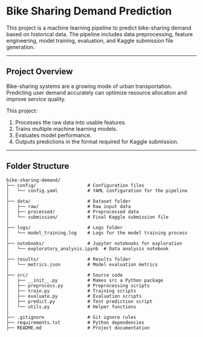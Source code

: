 # Bike Sharing Demand Prediction

This project is a machine learning pipeline to predict bike-sharing demand based on historical data. The pipeline includes data preprocessing, feature engineering, model training, evaluation, and Kaggle submission file generation.

---

## Project Overview

Bike-sharing systems are a growing mode of urban transportation. Predicting user demand accurately can optimize resource allocation and improve service quality. 

This project:
1. Processes the raw data into usable features.
2. Trains multiple machine learning models.
3. Evaluates model performance.
4. Outputs predictions in the format required for Kaggle submission.

---

## Folder Structure

```plaintext
bike-sharing-demand/
├── config/                   # Configuration files
│   └── config.yaml           # YAML configuration for the pipeline
│
├── data/                     # Dataset folder
│   ├── raw/                  # Raw input data
│   ├── processed/            # Preprocessed data
│   └── submission/           # Final Kaggle submission file
│
├── logs/                     # Logs folder
│   └── model_training.log    # Logs for the model training process
│
├── notebooks/                # Jupyter notebooks for exploration
│   └── exploratory_analysis.ipynb  # Data analysis notebook
│
├── results/                  # Results folder
│   └── metrics.json          # Model evaluation metrics
│
├── src/                      # Source code
│   ├── __init__.py           # Makes src a Python package
│   ├── preprocess.py         # Preprocessing scripts
│   ├── train.py              # Training scripts
│   ├── evaluate.py           # Evaluation scripts
│   ├── predict.py            # Test prediction script
│   └── utils.py              # Helper functions
│
├── .gitignore                # Git ignore rules
├── requirements.txt          # Python dependencies
├── README.md                 # Project documentation
